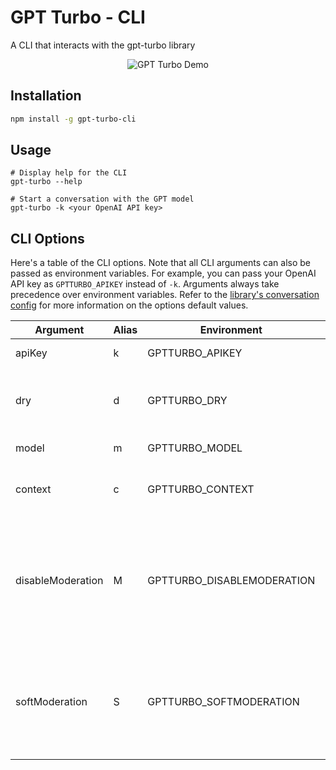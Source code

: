 # GPT Turbo - CLI

A CLI that interacts with the gpt-turbo library

<p align="center">
  <img alt="GPT Turbo Demo" src="https://github.com/maxijonson/gpt-turbo/blob/HEAD/packages/cli/demo.gif?raw=true">
</p>

## Installation

```bash
npm install -g gpt-turbo-cli
```

## Usage

```
# Display help for the CLI
gpt-turbo --help

# Start a conversation with the GPT model
gpt-turbo -k <your OpenAI API key>
```

## CLI Options

Here's a table of the CLI options. Note that all CLI arguments can also be passed as environment variables. For example, you can pass your OpenAI API key as `GPTTURBO_APIKEY` instead of `-k`. Arguments always take precedence over environment variables. Refer to the [library's conversation config](../lib/README.md#conversation-config) for more information on the options default values.

| Argument          | Alias | Environment                | Type    | Description                                                                                                                                                   | Default           | Required |
| ----------------- | ----- | -------------------------- | ------- | ------------------------------------------------------------------------------------------------------------------------------------------------------------- | ----------------- | -------- |
| apiKey            | k     | GPTTURBO_APIKEY            | string  | Your OpenAI API key                                                                                                                                           | (library default) |          |
| dry               | d     | GPTTURBO_DRY               | boolean | Run the CLI without sending requests to OpenAI (mirror input as output)                                                                                       | (library default) |          |
| model             | m     | GPTTURBO_MODEL             | string  | The model to use.                                                                                                                                             | (library default) |          |
| context           | c     | GPTTURBO_CONTEXT           | string  | The first system message to set the context for the GPT model                                                                                                 | (library default) |          |
| disableModeration | M     | GPTTURBO_DISABLEMODERATION | boolean | Disable message moderation. When left enabled, if `dry` is true and `apiKey` is specified, message will still be moderated, since the Moderation API is free. | (library default) |          |
| softModeration    | S     | GPTTURBO_SOFTMODERATION    | boolean | Keep moderating messages, but don't throw an error if the message is not approved. Ignored if `disableModeration` is `true`.                                  | false             |          |
